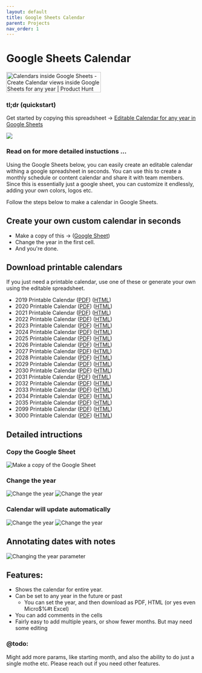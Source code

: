 ```yaml
---
layout: default
title: Google Sheets Calendar
parent: Projects
nav_order: 1
---
```

# Google Sheets Calendar

<a href="https://www.producthunt.com/posts/calendars-inside-google-sheets?utm_source=badge-featured&utm_medium=badge&utm_souce=badge-calendars&#0045;inside&#0045;google&#0045;sheets" target="_blank"><img src="https://api.producthunt.com/widgets/embed-image/v1/featured.svg?post_id=348715&theme=light" alt="Calendars&#0032;inside&#0032;Google&#0032;Sheets - Create&#0032;Calendar&#0032;views&#0032;inside&#0032;Google&#0032;Sheets&#0032;for&#0032;any&#0032;year | Product Hunt" style="width: 250px; height: 54px;" width="250" height="54" /></a>

###  tl;dr (quickstart)
Get started by copying this spreadsheet -> [Editable Calendar for any year in Google Sheets](https://docs.google.com/spreadsheets/d/13Ip7XqFefAhJLJExgPwqhUVyzK9U10TeIDiKt4Wc6SU/edit?usp=sharing)

[<img src="../assets/images/calendar_in_google_sheets.gif">](https://docs.google.com/spreadsheets/d/13Ip7XqFefAhJLJExgPwqhUVyzK9U10TeIDiKt4Wc6SU/edit?usp=sharing)

### Read on for more detailed instuctions ...


Using the Google Sheets below, you can easily create an editable calendar withing a google spreadsheet in seconds. You can use this to create a monthly schedule or content calendar and share it with team members. Since this is essentially just a google sheet, you can customize it endlessly, adding your own colors, logos etc.

Follow the steps below to make a calendar in Google Sheets.

## Create your own custom calendar in seconds
* Make a copy of this -> \([Google Sheet](https://docs.google.com/spreadsheets/d/13Ip7XqFefAhJLJExgPwqhUVyzK9U10TeIDiKt4Wc6SU/edit?usp=sharing)\)
* Change the year in the first cell. 
* And you're done. 

## Download printable calendars
If you just need a printable calendar, use one of these or generate your own using the editable spreadsheet.
* 2019 Printable Calendar \([PDF](https://github.com/develpeer/GoogleSpreadsheetCalendar/raw/master/resources/pdf/printable_calendar_2019.pdf)\) \([HTML](https://github.com/develpeer/GoogleSpreadsheetCalendar/raw/master/resources/html/printable_calendar_2019.html)\)
* 2020 Printable Calendar \([PDF](https://github.com/develpeer/GoogleSpreadsheetCalendar/raw/master/resources/pdf/printable_calendar_2020.pdf)\) \([HTML](https://github.com/develpeer/GoogleSpreadsheetCalendar/raw/master/resources/html/printable_calendar_2020.html)\)
* 2021 Printable Calendar \([PDF](https://github.com/develpeer/GoogleSpreadsheetCalendar/raw/master/resources/pdf/printable_calendar_2021.pdf)\) \([HTML](https://github.com/develpeer/GoogleSpreadsheetCalendar/raw/master/resources/html/printable_calendar_2021.html)\)
* 2022 Printable Calendar \([PDF](https://github.com/develpeer/GoogleSpreadsheetCalendar/raw/master/resources/pdf/printable_calendar_2022.pdf)\) \([HTML](https://github.com/develpeer/GoogleSpreadsheetCalendar/raw/master/resources/html/printable_calendar_2022.html)\)
* 2023 Printable Calendar \([PDF](https://github.com/develpeer/GoogleSpreadsheetCalendar/raw/master/resources/pdf/printable_calendar_2023.pdf)\) \([HTML](https://github.com/develpeer/GoogleSpreadsheetCalendar/raw/master/resources/html/printable_calendar_2023.html)\)
* 2024 Printable Calendar \([PDF](https://github.com/develpeer/GoogleSpreadsheetCalendar/raw/master/resources/pdf/printable_calendar_2024.pdf)\) \([HTML](https://github.com/develpeer/GoogleSpreadsheetCalendar/raw/master/resources/html/printable_calendar_2024.html)\)
* 2025 Printable Calendar \([PDF](https://github.com/develpeer/GoogleSpreadsheetCalendar/raw/master/resources/pdf/printable_calendar_2025.pdf)\) \([HTML](https://github.com/develpeer/GoogleSpreadsheetCalendar/raw/master/resources/html/printable_calendar_2025.html)\)
* 2026 Printable Calendar \([PDF](https://github.com/develpeer/GoogleSpreadsheetCalendar/raw/master/resources/pdf/printable_calendar_2026.pdf)\) \([HTML](https://github.com/develpeer/GoogleSpreadsheetCalendar/raw/master/resources/html/printable_calendar_2026.html)\)
* 2027 Printable Calendar \([PDF](https://github.com/develpeer/GoogleSpreadsheetCalendar/raw/master/resources/pdf/printable_calendar_2027.pdf)\) \([HTML](https://github.com/develpeer/GoogleSpreadsheetCalendar/raw/master/resources/html/printable_calendar_2027.html)\)
* 2028 Printable Calendar \([PDF](https://github.com/develpeer/GoogleSpreadsheetCalendar/raw/master/resources/pdf/printable_calendar_2028.pdf)\) \([HTML](https://github.com/develpeer/GoogleSpreadsheetCalendar/raw/master/resources/html/printable_calendar_2028.html)\)
* 2029 Printable Calendar \([PDF](https://github.com/develpeer/GoogleSpreadsheetCalendar/raw/master/resources/pdf/printable_calendar_2029.pdf)\) \([HTML](https://github.com/develpeer/GoogleSpreadsheetCalendar/raw/master/resources/html/printable_calendar_2029.html)\)
* 2030 Printable Calendar \([PDF](https://github.com/develpeer/GoogleSpreadsheetCalendar/raw/master/resources/pdf/printable_calendar_2030.pdf)\) \([HTML](https://github.com/develpeer/GoogleSpreadsheetCalendar/raw/master/resources/html/printable_calendar_2030.html)\)
* 2031 Printable Calendar \([PDF](https://github.com/develpeer/GoogleSpreadsheetCalendar/raw/master/resources/pdf/printable_calendar_2031.pdf)\) \([HTML](https://github.com/develpeer/GoogleSpreadsheetCalendar/raw/master/resources/html/printable_calendar_2031.html)\)
* 2032 Printable Calendar \([PDF](https://github.com/develpeer/GoogleSpreadsheetCalendar/raw/master/resources/pdf/printable_calendar_2032.pdf)\) \([HTML](https://github.com/develpeer/GoogleSpreadsheetCalendar/raw/master/resources/html/printable_calendar_2032.html)\)
* 2033 Printable Calendar \([PDF](https://github.com/develpeer/GoogleSpreadsheetCalendar/raw/master/resources/pdf/printable_calendar_2033.pdf)\) \([HTML](https://github.com/develpeer/GoogleSpreadsheetCalendar/raw/master/resources/html/printable_calendar_2033.html)\)
* 2034 Printable Calendar \([PDF](https://github.com/develpeer/GoogleSpreadsheetCalendar/raw/master/resources/pdf/printable_calendar_2034.pdf)\) \([HTML](https://github.com/develpeer/GoogleSpreadsheetCalendar/raw/master/resources/html/printable_calendar_2034.html)\)
* 2035 Printable Calendar \([PDF](https://github.com/develpeer/GoogleSpreadsheetCalendar/raw/master/resources/pdf/printable_calendar_2035.pdf)\) \([HTML](https://github.com/develpeer/GoogleSpreadsheetCalendar/raw/master/resources/html/printable_calendar_2035.html)\)
* 2099 Printable Calendar \([PDF](https://github.com/develpeer/GoogleSpreadsheetCalendar/raw/master/resources/pdf/printable_calendar_2099.pdf)\) \([HTML](https://github.com/develpeer/GoogleSpreadsheetCalendar/raw/master/resources/html/printable_calendar_2099.html)\)
* 3000 Printable Calendar \([PDF](https://github.com/develpeer/GoogleSpreadsheetCalendar/raw/master/resources/pdf/printable_calendar_3000.pdf)\) \([HTML](https://github.com/develpeer/GoogleSpreadsheetCalendar/raw/master/resources/html/printable_calendar_3000.html)\)

## Detailed intructions
### Copy the Google Sheet
![Make a copy of the Google Sheet](../assets/images/step_1_make_a_copy.png)

### Change the year
![Change the year](../assets/images/step_2a_change_the_year.png)
![Change the year](../assets/images/step_2b_change_the_year.png)

### Calendar will update automatically
![Change the year](../assets/images/step_3a.png)
![Change the year](../assets/images/step_3b.png)


## Annotating dates with notes 

![Changing the year parameter](../assets/images/annotations.png)

## Features:
* Shows the calendar for entire year. 
* Can be set to any year in the future or past
  * You can set the year, and then download as PDF, HTML (or yes even Micro$%#t Excel)   
* You can add comments in the cells 
* Fairly easy to add multiple years, or show fewer months. But may need some editing



### @todo: 
Might add more params, like starting month, and also the ability to do just a single mothe etc. Please reach out if you need other features. 



